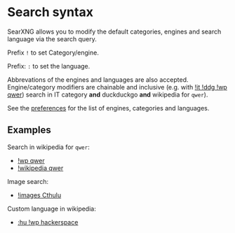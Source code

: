 # Search syntax

SearXNG allows you to modify the default categories, engines and search language
via the search query.

Prefix `!` to set Category/engine.

Prefix: `:` to set the language.

Abbrevations of the engines and languages are also accepted.  Engine/category
modifiers are chainable and inclusive (e.g. with [!it !ddg !wp
qwer]($search?q=!it+!ddg+!wp+qwer)) search in IT category **and** duckduckgo
**and** wikipedia for ``qwer``).

See the [preferences]($preferences) for the list of engines,
categories and languages.

## Examples

Search in wikipedia for `qwer`:

* [!wp qwer]($search?q=!wp+qwer)
* [!wikipedia qwer]($search?q=!wikipedia+qwer)

Image search:

* [!images Cthulu]($search?q=!images+Cthulu)

Custom language in wikipedia:

* [:hu !wp hackerspace]($search?q=:hu+!wp+hackerspace)
